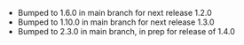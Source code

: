 - Bumped to 1.6.0 in main branch for next release 1.2.0
- Bumped to 1.10.0 in main branch for next release 1.3.0
- Bumped to 2.3.0 in main branch, in prep for release of 1.4.0
